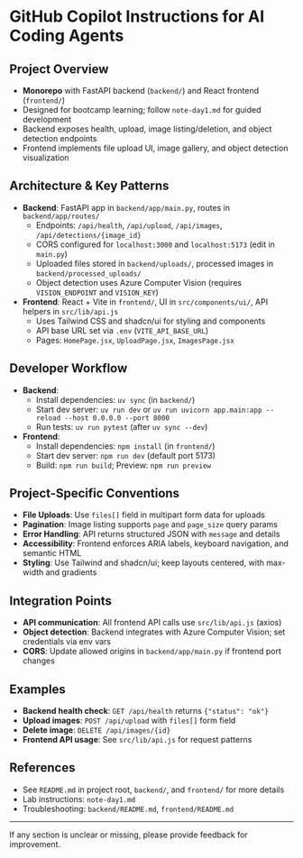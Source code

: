 # GitHub Copilot Instructions for AI Coding Agents

## Project Overview
- **Monorepo** with FastAPI backend (`backend/`) and React frontend (`frontend/`)
- Designed for bootcamp learning; follow `note-day1.md` for guided development
- Backend exposes health, upload, image listing/deletion, and object detection endpoints
- Frontend implements file upload UI, image gallery, and object detection visualization

## Architecture & Key Patterns
- **Backend**: FastAPI app in `backend/app/main.py`, routes in `backend/app/routes/`
  - Endpoints: `/api/health`, `/api/upload`, `/api/images`, `/api/detections/{image_id}`
  - CORS configured for `localhost:3000` and `localhost:5173` (edit in `main.py`)
  - Uploaded files stored in `backend/uploads/`, processed images in `backend/processed_uploads/`
  - Object detection uses Azure Computer Vision (requires `VISION_ENDPOINT` and `VISION_KEY`)
- **Frontend**: React + Vite in `frontend/`, UI in `src/components/ui/`, API helpers in `src/lib/api.js`
  - Uses Tailwind CSS and shadcn/ui for styling and components
  - API base URL set via `.env` (`VITE_API_BASE_URL`)
  - Pages: `HomePage.jsx`, `UploadPage.jsx`, `ImagesPage.jsx`

## Developer Workflow
- **Backend**:
  - Install dependencies: `uv sync` (in `backend/`)
  - Start dev server: `uv run dev` or `uv run uvicorn app.main:app --reload --host 0.0.0.0 --port 8000`
  - Run tests: `uv run pytest` (after `uv sync --dev`)
- **Frontend**:
  - Install dependencies: `npm install` (in `frontend/`)
  - Start dev server: `npm run dev` (default port 5173)
  - Build: `npm run build`; Preview: `npm run preview`

## Project-Specific Conventions
- **File Uploads**: Use `files[]` field in multipart form data for uploads
- **Pagination**: Image listing supports `page` and `page_size` query params
- **Error Handling**: API returns structured JSON with `message` and details
- **Accessibility**: Frontend enforces ARIA labels, keyboard navigation, and semantic HTML
- **Styling**: Use Tailwind and shadcn/ui; keep layouts centered, with max-width and gradients

## Integration Points
- **API communication**: All frontend API calls use `src/lib/api.js` (axios)
- **Object detection**: Backend integrates with Azure Computer Vision; set credentials via env vars
- **CORS**: Update allowed origins in `backend/app/main.py` if frontend port changes

## Examples
- **Backend health check**: `GET /api/health` returns `{"status": "ok"}`
- **Upload images**: `POST /api/upload` with `files[]` form field
- **Delete image**: `DELETE /api/images/{id}`
- **Frontend API usage**: See `src/lib/api.js` for request patterns

## References
- See `README.md` in project root, `backend/`, and `frontend/` for more details
- Lab instructions: `note-day1.md`
- Troubleshooting: `backend/README.md`, `frontend/README.md`

---

If any section is unclear or missing, please provide feedback for improvement.
